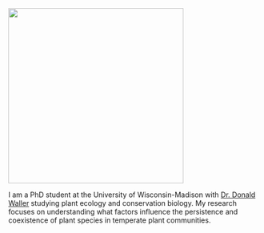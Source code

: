 
<img src="https://jaredjbeck.github.io/jared_photo2.jpg"  align="middle" width="350">
      
I am a PhD student at the University of Wisconsin-Madison with [Dr. Donald Waller](https://wallerlab.wiscweb.wisc.edu/) studying plant ecology and conservation biology. My research focuses on understanding what factors influence the persistence and coexistence of plant species in temperate plant communities.
